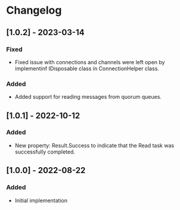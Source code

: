 # Changelog

## [1.0.2] - 2023-03-14
### Fixed
- Fixed issue with connections and channels were left open by implementinf IDisposable class in ConnectionHelper class.

### Added
- Added support for reading messages from quorum queues.

## [1.0.1] - 2022-10-12
### Added
- New property: Result.Success to indicate that the Read task was successfully completed.

## [1.0.0] - 2022-08-22
### Added
- Initial implementation
